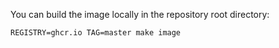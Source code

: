 You can build the image locally in the repository root directory:

```shell
REGISTRY=ghcr.io TAG=master make image
```
